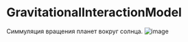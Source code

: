 # GravitationalInteractionModel
Симмуляция вращения планет вокруг солнца.
![image](https://user-images.githubusercontent.com/46198845/195746409-e146ffe6-eb25-4cb9-9f0b-3a5a0da980a3.png)
